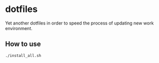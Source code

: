 # dotfiles

Yet another dotfiles in order to speed the process of updating new work environment.

## How to use

```bash
./install_all.sh
```